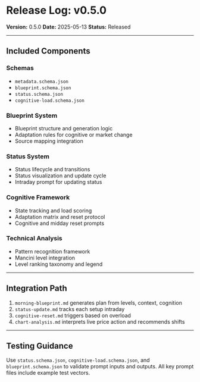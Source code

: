 # Release Log: v0.5.0

**Version:** 0.5.0
**Date:** 2025-05-13
**Status:** Released

---

## Included Components

### Schemas
- `metadata.schema.json`
- `blueprint.schema.json`
- `status.schema.json`
- `cognitive-load.schema.json`

### Blueprint System
- Blueprint structure and generation logic
- Adaptation rules for cognitive or market change
- Source mapping integration

### Status System
- Status lifecycle and transitions
- Status visualization and update cycle
- Intraday prompt for updating status

### Cognitive Framework
- State tracking and load scoring
- Adaptation matrix and reset protocol
- Cognitive and midday reset prompts

### Technical Analysis
- Pattern recognition framework
- Mancini level integration
- Level ranking taxonomy and legend

---

## Integration Path

1. `morning-blueprint.md` generates plan from levels, context, cognition
2. `status-update.md` tracks each setup intraday
3. `cognitive-reset.md` triggers based on overload
4. `chart-analysis.md` interprets live price action and recommends shifts

---

## Testing Guidance

Use `status.schema.json`, `cognitive-load.schema.json`, and `blueprint.schema.json` to validate prompt inputs and outputs. All key prompt files include example test vectors.


